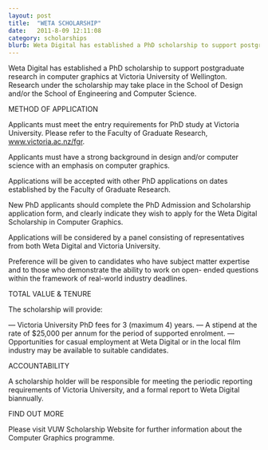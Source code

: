 ```yaml
---
layout: post
title:  "WETA SCHOLARSHIP"
date:   2011-8-09 12:11:08
category: scholarships
blurb: Weta Digital has established a PhD scholarship to support postgraduate research in computer graphics at Victoria University of Wellington. Research under the scholarship may take place in the School of Design and/or the School of Engineering and Computer Science.
---
```


Weta Digital has established a PhD scholarship to support postgraduate research in computer graphics at Victoria University of Wellington. Research under the scholarship may take place in the School of Design and/or the School of Engineering and Computer Science.

 
METHOD OF APPLICATION

Applicants must meet the entry requirements for PhD study at Victoria University. Please refer to the Faculty of Graduate Research, www.victoria.ac.nz/fgr.

Applicants must have a strong background in design and/or computer science with an emphasis on computer graphics.

Applications will be accepted with other PhD applications on dates established by the Faculty of Graduate Research.

New PhD applicants should complete the PhD Admission and Scholarship application form, and clearly indicate they wish to apply for the Weta Digital Scholarship in Computer Graphics.

Applications will be considered by a panel consisting of representatives from both Weta Digital and Victoria University.

Preference will be given to candidates who have subject matter expertise and to those who demonstrate the ability to work on open- ended questions within the framework of real-world industry deadlines.


TOTAL VALUE & TENURE

The scholarship will provide:

— Victoria University PhD fees for 3 (maximum 4) years. 
— A stipend at the rate of $25,000 per annum for the period of supported enrolment. 
— Opportunities for casual employment at Weta Digital or in the local film industry may be available to suitable candidates.


ACCOUNTABILITY

A scholarship holder will be responsible for meeting the periodic reporting requirements of Victoria University, and a formal report to Weta Digital biannually.


FIND OUT MORE

Please visit VUW Scholarship Website for further information about the Computer Graphics programme.
